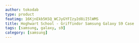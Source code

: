 ```yaml
---
author: tokodab
type: product
featimg: 16KjnEkb5KSQ_WCJyGYFIzy2d8iI5lWMS
title: Hoghwart School - Griffindor Samsung Galaxy S9 Case
tags: [samsung, galaxy, s9]
category: [samsung]
---
```

